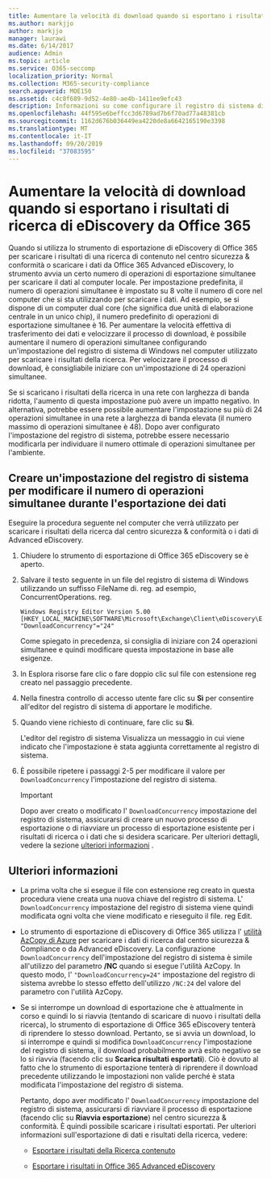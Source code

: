 ```yaml
---
title: Aumentare la velocità di download quando si esportano i risultati di ricerca di eDiscovery da Office 365
ms.author: markjjo
author: markjjo
manager: laurawi
ms.date: 6/14/2017
audience: Admin
ms.topic: article
ms.service: O365-seccomp
localization_priority: Normal
ms.collection: M365-security-compliance
search.appverid: MOE150
ms.assetid: c4c8f689-9d52-4e80-ae4b-1411ee9efc43
description: Informazioni su come configurare il registro di sistema di Windows per aumentare la velocità effettiva dei dati quando si scaricano i risultati della ricerca e i dati di ricerca dal centro sicurezza & compliance e Advanced eDiscovery in Office 365.
ms.openlocfilehash: 44f595e6beffcc3d6789ad7b6f70ad77a48381cb
ms.sourcegitcommit: 1162d676b036449ea4220de8a6642165190e3398
ms.translationtype: MT
ms.contentlocale: it-IT
ms.lasthandoff: 09/20/2019
ms.locfileid: "37083595"
---
```

# <a name="increase-the-download-speed-when-exporting-ediscovery-search-results-from-office-365"></a>Aumentare la velocità di download quando si esportano i risultati di ricerca di eDiscovery da Office 365

Quando si utilizza lo strumento di esportazione di eDiscovery di Office 365 per scaricare i risultati di una ricerca di contenuto nel centro sicurezza & conformità o scaricare i dati da Office 365 Advanced eDiscovery, lo strumento avvia un certo numero di operazioni di esportazione simultanee per scaricare il dati al computer locale. Per impostazione predefinita, il numero di operazioni simultanee è impostato su 8 volte il numero di core nel computer che si sta utilizzando per scaricare i dati. Ad esempio, se si dispone di un computer dual core (che significa due unità di elaborazione centrale in un unico chip), il numero predefinito di operazioni di esportazione simultanee è 16. Per aumentare la velocità effettiva di trasferimento dei dati e velocizzare il processo di download, è possibile aumentare il numero di operazioni simultanee configurando un'impostazione del registro di sistema di Windows nel computer utilizzato per scaricare i risultati della ricerca. Per velocizzare il processo di download, è consigliabile iniziare con un'impostazione di 24 operazioni simultanee.
  
Se si scaricano i risultati della ricerca in una rete con larghezza di banda ridotta, l'aumento di questa impostazione può avere un impatto negativo. In alternativa, potrebbe essere possibile aumentare l'impostazione su più di 24 operazioni simultanee in una rete a larghezza di banda elevata (il numero massimo di operazioni simultanee è 48). Dopo aver configurato l'impostazione del registro di sistema, potrebbe essere necessario modificarla per individuare il numero ottimale di operazioni simultanee per l'ambiente.
  
## <a name="create-a-registry-setting-to-change-the-number-of-concurrent-operations-when-exporting-data"></a>Creare un'impostazione del registro di sistema per modificare il numero di operazioni simultanee durante l'esportazione dei dati

Eseguire la procedura seguente nel computer che verrà utilizzato per scaricare i risultati della ricerca dal centro sicurezza & conformità o i dati di Advanced eDiscovery.
  
1. Chiudere lo strumento di esportazione di Office 365 eDiscovery se è aperto. 
    
2. Salvare il testo seguente in un file del registro di sistema di Windows utilizzando un suffisso FileName di. reg. ad esempio, ConcurrentOperations. reg. 
    
    ```
    Windows Registry Editor Version 5.00
    [HKEY_LOCAL_MACHINE\SOFTWARE\Microsoft\Exchange\Client\eDiscovery\ExportTool]
    "DownloadConcurrency"="24"
    ```

    Come spiegato in precedenza, si consiglia di iniziare con 24 operazioni simultanee e quindi modificare questa impostazione in base alle esigenze.
    
3. In Esplora risorse fare clic o fare doppio clic sul file con estensione reg creato nel passaggio precedente.
    
4. Nella finestra controllo di accesso utente fare clic su **Sì** per consentire all'editor del registro di sistema di apportare le modifiche. 
    
5. Quando viene richiesto di continuare, fare clic su **Sì**.
    
    L'editor del registro di sistema Visualizza un messaggio in cui viene indicato che l'impostazione è stata aggiunta correttamente al registro di sistema.
    
6. È possibile ripetere i passaggi 2-5 per modificare il valore per `DownloadConcurrency` l'impostazione del registro di sistema. 
    
    > [!IMPORTANT]
    > Dopo aver creato o modificato l' `DownloadConcurrency` impostazione del registro di sistema, assicurarsi di creare un nuovo processo di esportazione o di riavviare un processo di esportazione esistente per i risultati di ricerca o i dati che si desidera scaricare. Per ulteriori dettagli, vedere la sezione [ulteriori informazioni](#more-information) . 
  
## <a name="more-information"></a>Ulteriori informazioni

- La prima volta che si esegue il file con estensione reg creato in questa procedura viene creata una nuova chiave del registro di sistema. L' `DownloadConcurrency` impostazione del registro di sistema viene quindi modificata ogni volta che viene modificato e rieseguito il file. reg Edit. 
    
- Lo strumento di esportazione di eDiscovery di Office 365 utilizza l' [utilità AzCopy di Azure](https://go.microsoft.com/fwlink/?linkid=849949) per scaricare i dati di ricerca dal centro sicurezza & Compliance o da Advanced eDiscovery. La configurazione `DownloadConcurrency` dell'impostazione del registro di sistema è simile all'utilizzo del parametro **/NC** quando si esegue l'utilità AzCopy. In questo modo, l' `"DownloadConcurrency=24"` impostazione del registro di sistema avrebbe lo stesso effetto dell'utilizzo `/NC:24` del valore del parametro con l'utilità AzCopy. 
    
- Se si interrompe un download di esportazione che è attualmente in corso e quindi lo si riavvia (tentando di scaricare di nuovo i risultati della ricerca), lo strumento di esportazione di Office 365 eDiscovery tenterà di riprendere lo stesso download. Pertanto, se si avvia un download, lo si interrompe e quindi si modifica `DownloadConcurrency` l'impostazione del registro di sistema, il download probabilmente avrà esito negativo se lo si riavvia (facendo clic su **Scarica risultati esportati**). Ciò è dovuto al fatto che lo strumento di esportazione tenterà di riprendere il download precedente utilizzando le impostazioni non valide perché è stata modificata l'impostazione del registro di sistema.
    
    Pertanto, dopo aver modificato l' `DownloadConcurrency` impostazione del registro di sistema, assicurarsi di riavviare il processo di esportazione (facendo clic su **Riavvia esportazione**) nel centro sicurezza & conformità. È quindi possibile scaricare i risultati esportati. Per ulteriori informazioni sull'esportazione di dati e risultati della ricerca, vedere:
    
  - [Esportare i risultati della Ricerca contenuto](export-search-results.md)
    
  - [Esportare i risultati in Office 365 Advanced eDiscovery](export-results-in-advanced-ediscovery.md)
    
